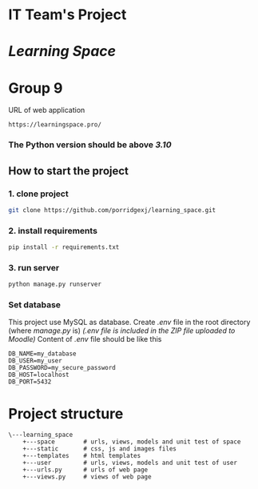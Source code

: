 # IT Team's Project
# *Learning Space*
# Group 9
URL of web application
```
https://learningspace.pro/
```
### The Python version should be above *3.10*

## How to start the project
### 1. clone project
```bash
git clone https://github.com/porridgexj/learning_space.git
```
### 2. install requirements
```bash
pip install -r requirements.txt
```
### 3. run server
```bash
python manage.py runserver
```
### Set database
This project use MySQL as database.
Create *.env* file in the root directory (where *manage.py* is)
*(.env file is included in the ZIP file uploaded to Moodle)*
Content of *.env* file should be like this
```
DB_NAME=my_database
DB_USER=my_user
DB_PASSWORD=my_secure_password
DB_HOST=localhost
DB_PORT=5432
```
# Project structure
```
\---learning_space
    +---space        # urls, views, models and unit test of space
    +---static       # css, js and images files
    +---templates    # html templates
    +---user         # urls, views, models and unit test of user
    +---urls.py      # urls of web page
    +---views.py     # views of web page
```
